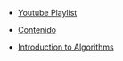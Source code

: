 - [Youtube Playlist](https://www.youtube.com/playlist?list=PLUl4u3cNGP63EdVPNLG3ToM6LaEUuStEY)

- [Contenido](https://ocw.mit.edu/6-006S20)

- [Introduction to Algorithms](https://ocw.mit.edu/courses/6-006-introduction-to-algorithms-spring-2020/)
